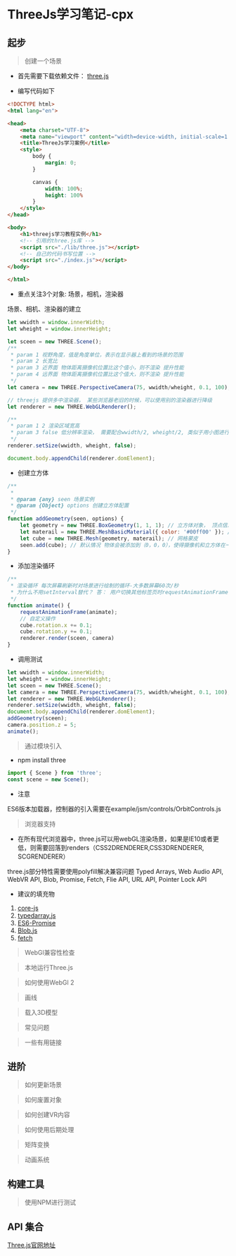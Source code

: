 # ThreeJs学习笔记-cpx

## 起步

> 创建一个场景

- 首先需要下载依赖文件： [three.js](https://threejs.org/build/three.js)

- 编写代码如下
```html
<!DOCTYPE html>
<html lang="en">

<head>
    <meta charset="UTF-8">
    <meta name="viewport" content="width=device-width, initial-scale=1.0">
    <title>ThreeJs学习案例</title>
    <style>
        body {
            margin: 0;
        }

        canvas {
            width: 100%;
            height: 100%
        }
    </style>
</head>

<body>
    <h1>threejs学习教程实例</h1>
    <!-- 引用的three.js库 -->
    <script src="./lib/three.js"></script>
    <!-- 自己的代码书写位置 -->
    <script src="./index.js"></script>
</body>

</html>

```
- 重点关注3个对象: 场景，相机，渲染器
  
场景、相机、渲染器的建立
```javascript
let wwidth = window.innerWidth;
let wheight = window.innerHeight;

let sceen = new THREE.Scene();
/**
 * param 1 视野角度，值是角度单位，表示在显示器上看到的场景的范围
 * param 2 长宽比 
 * param 3 近界面 物体距离摄像机位置比这个值小，则不渲染 提升性能
 * param 4 远界面 物体距离摄像机位置比这个值大，则不渲染 提升性能
 */
let camera = new THREE.PerspectiveCamera(75, wwidth/wheight, 0.1, 100); // 透视摄像机

// threejs 提供多中渲染器， 某些浏览器老旧的时候，可以使用别的渲染器进行降级
let renderer = new THREE.WebGLRenderer();

/**
 * param 1 2 渲染区域宽高
 * param 3 false 低分辨率渲染， 需要配合wwidth/2, wheight/2, 类似于用小图进行放大
 */
renderer.setSize(wwidth, wheight, false);

document.body.appendChild(renderer.domElement);
```

- 创建立方体
```javascript
/**
 * 
 * @param {any} seen 场景实例
 * @param {Object} options 创建立方体配置
 */
function addGeometry(seen, options) {
    let geometry = new THREE.BoxGeometry(1, 1, 1); // 立方体对象， 顶点信息， 空间坐标
    let materail = new THREE.MeshBasicMaterial({ color: '#00ff00' }); // 材料信息
    let cube = new THREE.Mesh(geometry, materail); // 网格蒙皮
    seen.add(cube); // 默认情况 物体会被添加到（0，0，0），使得摄像机和立方体在一起，解决方案： 摄像机外移
}
```
- 添加渲染循环
```javascript
/**
 * 渲染循环 每次屏幕刷新时对场景进行绘制的循环-大多数屏幕60次/秒
 * 为什么不用setInterval替代？ 答： 用户切换其他标签页时requestAnimationFrame会暂停，节省处理器资源，省电
 */
function animate() {
    requestAnimationFrame(animate);
    // 自定义操作
    cube.rotation.x += 0.1;
    cube.rotation.y += 0.1;
    renderer.render(sceen, camera)
}
```
- 调用测试
```javascript
let wwidth = window.innerWidth;
let wheight = window.innerHeight;
let sceen = new THREE.Scene();
let camera = new THREE.PerspectiveCamera(75, wwidth/wheight, 0.1, 100);
let renderer = new THREE.WebGLRenderer();
renderer.setSize(wwidth, wheight, false);
document.body.appendChild(renderer.domElement);
addGeometry(sceen);
camera.position.z = 5;
animate();
```

> 通过模块引入
- npm install three

```javascript
import { Scene } from 'three';
const scene = new Scene();
```
- 注意

ES6版本加载器，控制器的引入需要在example/jsm/controls/OrbitControls.js
> 浏览器支持
- 在所有现代浏览器中，three.js可以用webGL渲染场景，如果是IE10或者更低，则需要回落到renders（CSS2DRENDERER,CSS3DRENDERER, SCGRENDERER）

three.js部分特性需要使用polyfill解决兼容问题
Typed Arrays, Web Audio API, WebVR API, Blob, Promise, Fetch, Flie API, URL API, Pointer Lock API

- 建议的填充物
1. [core-js](https://github.com/zloirock/core-js)
2. [typedarray.js](https://github.com/inexorabletash/polyfill/blob/master/typedarray.js)
3. [ES6-Promise](https://github.com/stefanpenner/es6-promise/)
4. [Blob.js](https://github.com/eligrey/Blob.js)
5. [fetch](https://github.com/github/fetch)



> WebGl兼容性检查

> 本地运行Three.js

> 如何使用WebGl 2

> 画线

> 载入3D模型

> 常见问题

> 一些有用链接


## 进阶

> 如何更新场景


> 如何废置对象


> 如何创建VR内容


> 如何使用后期处理

> 矩阵变换

> 动画系统

## 构建工具

> 使用NPM进行测试

## API 集合
[Three.js官网地址](http://webgl3d.cn)